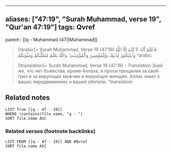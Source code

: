 
---
aliases: ["47:19", "Surah Muhammad, verse 19", "Qur'an 47:19"]
tags: Qvref
---

parent:: [[q - Muhammad (47)|Muhammad]]

> [!arabic]+ Surah Muhammad, Verse 19 (47:19)
> <span class="quran-arabic">فَٱعْلَمْ أَنَّهُۥ لَآ إِلَـٰهَ إِلَّا ٱللَّهُ وَٱسْتَغْفِرْ لِذَنۢبِكَ وَلِلْمُؤْمِنِينَ وَٱلْمُؤْمِنَـٰتِ ۗ وَٱللَّهُ يَعْلَمُ مُتَقَلَّبَكُمْ وَمَثْوَىٰكُمْ</span>
^arabic

> [!translation]+ Surah Muhammad, Verse 19 (47:19) - Translation
> Знай же, что нет божества, кроме Аллаха, и проси прощения за свой грех и за верующих мужчин и верующих женщин. Аллах знает о ваших передвижениях и вашей обители.
^translation



## Related notes
```dataview
LIST from [[q - 47 - 19]]
WHERE !contains(file.name, "q - ")
SORT file.name ASC
```

### Related verses (footnote backlinks)
```dataview
LIST FROM [[q - 47 - 19]] AND #Qvref
SORT file.name ASC
```

